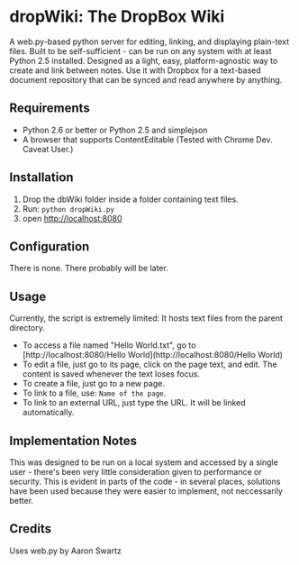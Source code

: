 dropWiki: The DropBox Wiki
================
A web.py-based python server for editing, linking, and displaying plain-text files. Built to be self-sufficient - can be run on any system with at least Python 2.5 installed.
Designed as a light, easy, platform-agnostic way to create and link between notes. 
Use it with Dropbox for a text-based  document repository that can be synced and read anywhere by anything.

Requirements
------------
* Python 2.6 or better or Python 2.5 and simplejson
* A browser that supports ContentEditable (Tested with Chrome Dev. Caveat User.)

Installation
------------
1. Drop the dbWiki folder inside a folder containing text files.
2. Run: `python dropWiki.py`
3. open [http://localhost:8080](http://localhost:8080)

Configuration
-------------
There is none. There probably will be later.

Usage
-----
Currently, the script is extremely limited: It hosts text files from the parent directory.

* To access a file named "Hello World.txt", go to [http://localhost:8080/Hello World](http://localhost:8080/Hello World)
* To edit a file, just go to its page, click on the page text, and edit. The content is saved whenever the text loses focus.
* To create a file, just go to a new page.
* To link to a file, use: ```Name of the page```.
* To link to an external URL, just type the URL. It will be linked automatically.

Implementation Notes
--------------------
This was designed to be run on a local system and accessed by a single user - there's been very little consideration given to performance or security. This is evident in parts of the code - in several places, solutions have been used because they were easier to implement, not neccessarily better.

Credits
-------
Uses web.py by Aaron Swartz